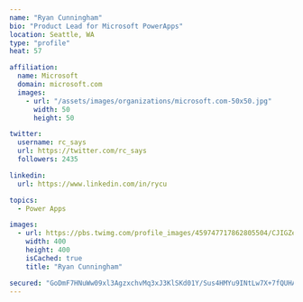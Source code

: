 ```yaml
---
name: "Ryan Cunningham"
bio: "Product Lead for Microsoft PowerApps"
location: Seattle, WA
type: "profile"
heat: 57

affiliation:
  name: Microsoft
  domain: microsoft.com
  images:
    - url: "/assets/images/organizations/microsoft.com-50x50.jpg"
      width: 50
      height: 50

twitter:
  username: rc_says
  url: https://twitter.com/rc_says
  followers: 2435

linkedin:
  url: https://www.linkedin.com/in/rycu

topics:
  - Power Apps

images:
  - url: https://pbs.twimg.com/profile_images/459747717862805504/CJIGZejd_400x400.png
    width: 400
    height: 400
    isCached: true
    title: "Ryan Cunningham"

secured: "GoDmF7HNuWw09xl3AgzxchvMq3xJ3KlSKd01Y/Sus4HMYu9INtLw7X+7fQUHATdzpwC6JhuiPoAo7UmsVWSX4akG2xmUe/NAQmPdVSX1yXrNLEST35RjNUQ78MAxBaJ70tL+SQWtrF+WvpADqj42aN0JON6bKw4f1ZBX2kFGOklODT6w8N9bfEKNNhVqHe8LY1UyJTsVSF4RihR5ogHxbwVNaMx1SahfG2UWZ887zHzrd7EY47MZlLhLPQxyX9jcJvmUQEpuKg1HLZc/QKdH4Rl6nkjamfHzrMeAJVttv+0NYImJPANv7Jz+itSHIUkoNJeGfYhOgXJFYWTqvLkv3lk13WD/Q7qaMZzUdp+XpwKjCtG2E1CIsO1r3Xmv1VGJDlSf+Xxg7gKdAL7Q+ueYqPJPR3eVo4mZ/AgE5Na3yRc=;M/89d3rtUZKgE2oN40xjLg=="
---
```


